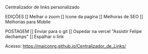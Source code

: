 Centralizador de links personalizado

EDIÇÕES
[] Melhar o zoom
[] Icone da pagina
[] Melhoras de SEO
[] Melhorias para Mobile

POSTAGEM
[] Enviar para o git
[] Ospedar na vercel "Assistir Felipe dechamps"
[] Espalhar o link


Acesso: https://maiconrg.github.io/Centralizador_de_Links/
